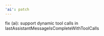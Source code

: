 ```yaml
---
'ai': patch
---
```


fix (ai): support dynamic tool calls in lastAssistantMessageIsCompleteWithToolCalls
